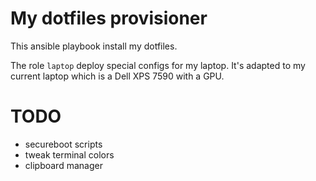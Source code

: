 # My dotfiles provisioner

This ansible playbook install my dotfiles.

The role `laptop` deploy special configs for my laptop.
It's adapted to my current laptop which is a Dell XPS 7590 with a GPU.

# TODO

* secureboot scripts
* tweak terminal colors
* clipboard manager
